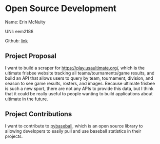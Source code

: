 # Open Source Development

Name: Erin McNulty

UNI: eem2188

Github: [link](https://github.com/erin2722)

## Project Proposal

I want to build a scraper for <https://play.usaultimate.org/>, which is the ultimate frisbee website tracking all teams/tournaments/game results, and
build an API that allows users to query by team, tournament, division, and season to see game results, rosters, and images. Because ultimate frisbee
is such a new sport, there are not any APIs to provide this data, but I think that it could be really useful to people wanting to build applications
about ultimate in the future.

## Project Contributions

I want to contribute to [pybaseball](https://github.com/jldbc/pybaseball), which is an open source library to allowing developers to easily pull and use
baseball statistics in their projects.
